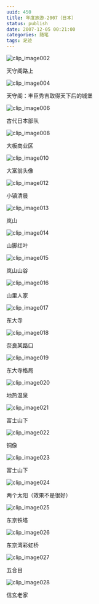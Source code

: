 ```yaml
---
uuid: 450
title: 年度旅游-2007（日本）
status: publish
date: 2007-12-05 00:21:00
categories: 随笔
tags: 足迹
---
```

![clip_image002](https://skywind3000.github.io/images/blog/wp-content/2011/04/clip_image002.jpg)

天守阁路上

![clip_image004](https://skywind3000.github.io/images/blog/wp-content/2011/04/clip_image004.jpg)

天守阁：丰臣秀吉取得天下后的城堡

![clip_image006](https://skywind3000.github.io/images/blog/wp-content/2011/04/clip_image006.jpg)

古代日本部队

![clip_image008](https://skywind3000.github.io/images/blog/wp-content/2011/04/clip_image008.jpg)

大板商业区

![clip_image010](https://skywind3000.github.io/images/blog/wp-content/2011/04/clip_image010.jpg)

大富翁头像

![clip_image012](https://skywind3000.github.io/images/blog/wp-content/2011/04/clip_image012.jpg)

小镇清晨

![clip_image013](https://skywind3000.github.io/images/blog/wp-content/2011/04/clip_image013.jpg)

岚山

![clip_image014](https://skywind3000.github.io/images/blog/wp-content/2011/04/clip_image014.jpg)

山脚红叶

![clip_image015](https://skywind3000.github.io/images/blog/wp-content/2011/04/clip_image015.jpg)

岚山山谷

![clip_image016](https://skywind3000.github.io/images/blog/wp-content/2011/04/clip_image016.jpg)

山里人家

![clip_image017](https://skywind3000.github.io/images/blog/wp-content/2011/04/clip_image017.jpg)

东大寺

![clip_image018](https://skywind3000.github.io/images/blog/wp-content/2011/04/clip_image018.jpg)

奈良某路口

![clip_image019](https://skywind3000.github.io/images/blog/wp-content/2011/04/clip_image019.jpg)

东大寺格局

![clip_image020](https://skywind3000.github.io/images/blog/wp-content/2011/04/clip_image020.jpg)

地热温泉

![clip_image021](https://skywind3000.github.io/images/blog/wp-content/2011/04/clip_image021.jpg)

富士山下

![clip_image022](https://skywind3000.github.io/images/blog/wp-content/2011/04/clip_image022.jpg)

铜像

![clip_image023](https://skywind3000.github.io/images/blog/wp-content/2011/04/clip_image023.jpg)

富士山下

![clip_image024](https://skywind3000.github.io/images/blog/wp-content/2011/04/clip_image024.jpg)

两个太阳（效果不是很好）

![clip_image025](https://skywind3000.github.io/images/blog/wp-content/2011/04/clip_image025.jpg)

东京铁塔

![clip_image026](https://skywind3000.github.io/images/blog/wp-content/2011/04/clip_image026.jpg)

东京湾彩虹桥

![clip_image027](https://skywind3000.github.io/images/blog/wp-content/2011/04/clip_image027.jpg)

五合目

![clip_image028](https://skywind3000.github.io/images/blog/wp-content/2011/04/clip_image028.jpg)

信玄老家


